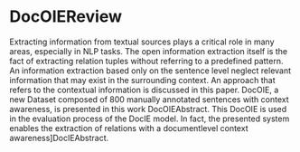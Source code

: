 # DocOIEReview
Extracting information from textual sources plays a critical role in many areas, especially in NLP tasks.
The open information extraction itself is the fact of extracting relation tuples without referring to a predefined pattern.
An information extraction based only on the sentence level neglect relevant information that may exist in the surrounding context.
An approach that refers to the contextual information is discussed in this paper. DocOIE, a new Dataset composed of 800 manually annotated
sentences with context awareness, is presented in this work DocOIEAbstract.
This DocOIE is used in the evaluation process of the DocIE model.
In fact, the presented system enables the extraction of relations with a documentlevel context awareness]DocIEAbstract.

